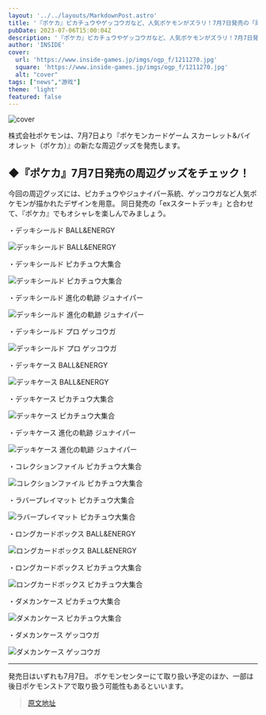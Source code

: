 ```yaml
---
layout: '../../layouts/MarkdownPost.astro'
title: '『ポケカ』ピカチュウやゲッコウガなど、人気ポケモンがズラリ！7月7日発売の「周辺グッズ」デザインをチェック'
pubDate: 2023-07-06T15:00:04Z
description: '『ポケカ』ピカチュウやゲッコウガなど、人気ポケモンがズラリ！7月7日発売の「周辺グッズ」デザインをチェック'
author: 'INSIDE'
cover:
  url: 'https://www.inside-games.jp/imgs/ogp_f/1211270.jpg'
  square: 'https://www.inside-games.jp/imgs/ogp_f/1211270.jpg'
  alt: "cover"
tags: ["news","游戏"]
theme: 'light'
featured: false
---
```


![cover](https://www.inside-games.jp/imgs/ogp_f/1211270.jpg)

株式会社ポケモンは、7月7日より『ポケモンカードゲーム スカーレット&amp;バイオレット（ポケカ）』の新たな周辺グッズを発売します。

## ◆『ポケカ』7月7日発売の周辺グッズをチェック！

今回の周辺グッズには、ピカチュウやジュナイパー系統、ゲッコウガなど人気ポケモンが描かれたデザインを用意。 同日発売の「exスタートデッキ」と合わせて、『ポケカ』でもオシャレを楽しんでみましょう。

・デッキシールド BALL&amp;ENERGY

![デッキシールド BALL&amp;ENERGY](https://www.inside-games.jp/imgs/zoom/1211257.png)

・デッキシールド ピカチュウ大集合

![デッキシールド ピカチュウ大集合](https://www.inside-games.jp/imgs/zoom/1211258.png)

・デッキシールド 進化の軌跡 ジュナイパー

![デッキシールド 進化の軌跡 ジュナイパー](https://www.inside-games.jp/imgs/zoom/1211259.png)

・デッキシールド プロ ゲッコウガ

![デッキシールド プロ ゲッコウガ](https://www.inside-games.jp/imgs/zoom/1211260.png)

・デッキケース BALL&amp;ENERGY

![デッキケース BALL&amp;ENERGY](https://www.inside-games.jp/imgs/zoom/1211261.png)

・デッキケース ピカチュウ大集合

![デッキケース ピカチュウ大集合](https://www.inside-games.jp/imgs/zoom/1211262.png)

・デッキケース 進化の軌跡 ジュナイパー

![デッキケース 進化の軌跡 ジュナイパー](https://www.inside-games.jp/imgs/zoom/1211263.png)

・コレクションファイル ピカチュウ大集合

![コレクションファイル ピカチュウ大集合](https://www.inside-games.jp/imgs/zoom/1211264.png)

・ラバープレイマット ピカチュウ大集合

![ラバープレイマット ピカチュウ大集合](https://www.inside-games.jp/imgs/zoom/1211265.png)

・ロングカードボックス BALL&amp;ENERGY

![ロングカードボックス BALL&amp;ENERGY](https://www.inside-games.jp/imgs/zoom/1211266.png)

・ロングカードボックス ピカチュウ大集合

![ロングカードボックス ピカチュウ大集合](https://www.inside-games.jp/imgs/zoom/1211267.png)

・ダメカンケース ピカチュウ大集合

![ダメカンケース ピカチュウ大集合](https://www.inside-games.jp/imgs/zoom/1211268.png)

・ダメカンケース ゲッコウガ

![ダメカンケース ゲッコウガ](https://www.inside-games.jp/imgs/zoom/1211269.png)

---

発売日はいずれも7月7日。 ポケモンセンターにて取り扱い予定のほか、一部は後日ポケモンストアで取り扱う可能性もあるといいます。

>[原文地址](https://www.inside-games.jp/article/2023/07/07/147051.html)  